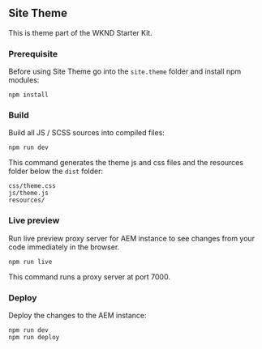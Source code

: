 ## Site Theme

This is theme part of the WKND Starter Kit.

### Prerequisite

Before using Site Theme go into the `site.theme` folder and install npm modules:

```
npm install
```

### Build

Build all JS / SCSS sources into compiled files:

```
npm run dev
```
This command generates the theme js and css files and the resources folder below the `dist` folder:
```
css/theme.css
js/theme.js
resources/
```

### Live preview

Run live preview proxy server for AEM instance to see changes from your code immediately in the browser.

```
npm run live
```
This command runs a proxy server at port 7000.

### Deploy

Deploy the changes to the AEM instance:
```
npm run dev
npm run deploy
```
